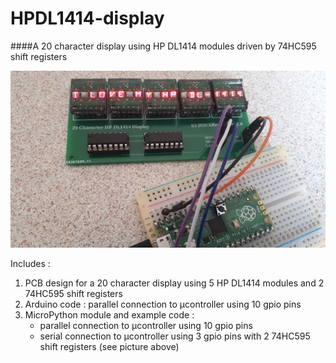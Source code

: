 # HPDL1414-display
####A 20 character display using HP DL1414 modules driven by 74HC595 shift registers

![20 Character HP DL1414 Display](pcb/20_character_hp_dl1414_display.jpg)

Includes :
1. PCB design for a 20 character display using 5 HP DL1414 modules and 2 74HC595 shift registers
2. Arduino code : parallel connection to µcontroller using 10 gpio pins
3. MicroPython module and example code : 
    * parallel connection to µcontroller using 10 gpio pins
    * serial connection to µcontroller using 3 gpio pins with 2 74HC595 shift registers (see picture above)
